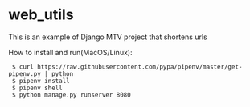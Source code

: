 # web_utils
This is an example of Django MTV project that shortens urls

How to install and run(MacOS/Linux):
```
 $ curl https://raw.githubusercontent.com/pypa/pipenv/master/get-pipenv.py | python
 $ pipenv install
 $ pipenv shell
 $ python manage.py runserver 8080
```
